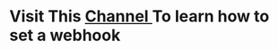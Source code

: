 

<h1>Visit This <a href ="https://t.me/botreborn_ch" target="blank"> Channel </a> To learn how to set a webhook</h1>
